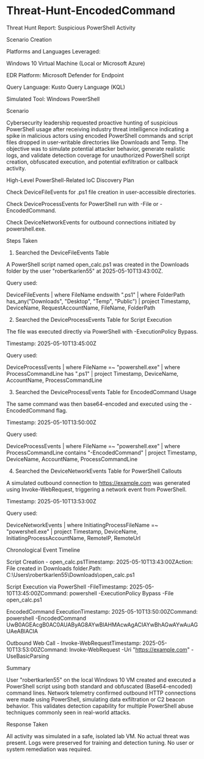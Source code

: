 # Threat-Hunt-EncodedCommand
Threat Hunt Report: Suspicious PowerShell Activity

Scenario Creation

Platforms and Languages Leveraged:

Windows 10 Virtual Machine (Local or Microsoft Azure)

EDR Platform: Microsoft Defender for Endpoint

Query Language: Kusto Query Language (KQL)

Simulated Tool: Windows PowerShell

Scenario

Cybersecurity leadership requested proactive hunting of suspicious PowerShell usage after receiving industry threat intelligence indicating a spike in malicious actors using encoded PowerShell commands and script files dropped in user-writable directories like Downloads and Temp. The objective was to simulate potential attacker behavior, generate realistic logs, and validate detection coverage for unauthorized PowerShell script creation, obfuscated execution, and potential exfiltration or callback activity.

High-Level PowerShell-Related IoC Discovery Plan

Check DeviceFileEvents for .ps1 file creation in user-accessible directories.

Check DeviceProcessEvents for PowerShell run with -File or -EncodedCommand.

Check DeviceNetworkEvents for outbound connections initiated by powershell.exe.

Steps Taken

1. Searched the DeviceFileEvents Table

A PowerShell script named open_calc.ps1 was created in the Downloads folder by the user "robertkarlen55" at 2025-05-10T13:43:00Z.

Query used:

DeviceFileEvents
| where FileName endswith ".ps1"
| where FolderPath has_any("Downloads", "Desktop", "Temp", "Public")
| project Timestamp, DeviceName, RequestAccountName, FileName, FolderPath

2. Searched the DeviceProcessEvents Table for Script Execution

The file was executed directly via PowerShell with -ExecutionPolicy Bypass.

Timestamp: 2025-05-10T13:45:00Z

Query used:

DeviceProcessEvents
| where FileName =~ "powershell.exe"
| where ProcessCommandLine has ".ps1"
| project Timestamp, DeviceName, AccountName, ProcessCommandLine

3. Searched the DeviceProcessEvents Table for EncodedCommand Usage

The same command was then base64-encoded and executed using the -EncodedCommand flag.

Timestamp: 2025-05-10T13:50:00Z

Query used:

DeviceProcessEvents
| where FileName =~ "powershell.exe"
| where ProcessCommandLine contains "-EncodedCommand"
| project Timestamp, DeviceName, AccountName, ProcessCommandLine

4. Searched the DeviceNetworkEvents Table for PowerShell Callouts

A simulated outbound connection to https://example.com was generated using Invoke-WebRequest, triggering a network event from PowerShell.

Timestamp: 2025-05-10T13:53:00Z

Query used:

DeviceNetworkEvents
| where InitiatingProcessFileName =~ "powershell.exe"
| project Timestamp, DeviceName, InitiatingProcessAccountName, RemoteIP, RemoteUrl

Chronological Event Timeline

Script Creation - open_calc.ps1Timestamp: 2025-05-10T13:43:00ZAction: File created in Downloads folder.Path: C:\Users\robertkarlen55\Downloads\open_calc.ps1

Script Execution via PowerShell -FileTimestamp: 2025-05-10T13:45:00ZCommand: powershell -ExecutionPolicy Bypass -File open_calc.ps1

EncodedCommand ExecutionTimestamp: 2025-05-10T13:50:00ZCommand: powershell -EncodedCommand UwB0AGEAcgB0AC0AUAByAG8AYwBlAHMAcwAgACIAYwBhAGwAYwAuAGUAeABlACIA

Outbound Web Call - Invoke-WebRequestTimestamp: 2025-05-10T13:53:00ZCommand: Invoke-WebRequest -Uri "https://example.com" -UseBasicParsing

Summary

User "robertkarlen55" on the local Windows 10 VM created and executed a PowerShell script using both standard and obfuscated (Base64-encoded) command lines. Network telemetry confirmed outbound HTTP connections were made using PowerShell, simulating data exfiltration or C2 beacon behavior. This validates detection capability for multiple PowerShell abuse techniques commonly seen in real-world attacks.

Response Taken

All activity was simulated in a safe, isolated lab VM. No actual threat was present. Logs were preserved for training and detection tuning. No user or system remediation was required.

